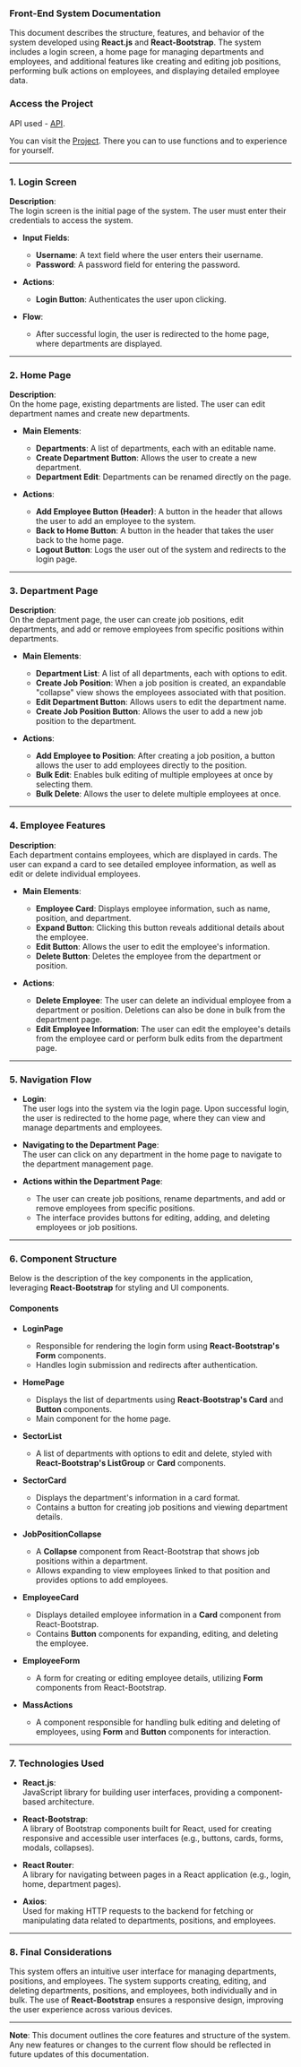 ### Front-End System Documentation

This document describes the structure, features, and behavior of the system developed using **React.js** and **React-Bootstrap**. The system includes a login screen, a home page for managing departments and employees, and additional features like creating and editing job positions, performing bulk actions on employees, and displaying detailed employee data.

### Access the Project

API used - [API](https://github.com/AlanZayon/api-maranguape).

You can visit the [Project](https://interface-sistema-maranguape.vercel.app/). There you can to use functions and to experience for yourself.

---

### 1. Login Screen

**Description**:  
The login screen is the initial page of the system. The user must enter their credentials to access the system.

- **Input Fields**:  
  - **Username**: A text field where the user enters their username.
  - **Password**: A password field for entering the password.
  
- **Actions**:  
  - **Login Button**: Authenticates the user upon clicking.
  
- **Flow**:  
  - After successful login, the user is redirected to the home page, where departments are displayed.

---

### 2. Home Page

**Description**:  
On the home page, existing departments are listed. The user can edit department names and create new departments.

- **Main Elements**:
  - **Departments**: A list of departments, each with an editable name.
  - **Create Department Button**: Allows the user to create a new department.
  - **Department Edit**: Departments can be renamed directly on the page.
  
- **Actions**:
  - **Add Employee Button (Header)**: A button in the header that allows the user to add an employee to the system.
  - **Back to Home Button**: A button in the header that takes the user back to the home page.
  - **Logout Button**: Logs the user out of the system and redirects to the login page.

---

### 3. Department Page

**Description**:  
On the department page, the user can create job positions, edit departments, and add or remove employees from specific positions within departments.

- **Main Elements**:
  - **Department List**: A list of all departments, each with options to edit.
  - **Create Job Position**: When a job position is created, an expandable "collapse" view shows the employees associated with that position.
  - **Edit Department Button**: Allows users to edit the department name.
  - **Create Job Position Button**: Allows the user to add a new job position to the department.
  
- **Actions**:
  - **Add Employee to Position**: After creating a job position, a button allows the user to add employees directly to the position.
  - **Bulk Edit**: Enables bulk editing of multiple employees at once by selecting them.
  - **Bulk Delete**: Allows the user to delete multiple employees at once.

---

### 4. Employee Features

**Description**:  
Each department contains employees, which are displayed in cards. The user can expand a card to see detailed employee information, as well as edit or delete individual employees.

- **Main Elements**:
  - **Employee Card**: Displays employee information, such as name, position, and department.
  - **Expand Button**: Clicking this button reveals additional details about the employee.
  - **Edit Button**: Allows the user to edit the employee's information.
  - **Delete Button**: Deletes the employee from the department or position.
  
- **Actions**:
  - **Delete Employee**: The user can delete an individual employee from a department or position. Deletions can also be done in bulk from the department page.
  - **Edit Employee Information**: The user can edit the employee's details from the employee card or perform bulk edits from the department page.

---

### 5. Navigation Flow

- **Login**:  
  The user logs into the system via the login page. Upon successful login, the user is redirected to the home page, where they can view and manage departments and employees.

- **Navigating to the Department Page**:  
  The user can click on any department in the home page to navigate to the department management page.

- **Actions within the Department Page**:  
  - The user can create job positions, rename departments, and add or remove employees from specific positions.
  - The interface provides buttons for editing, adding, and deleting employees or job positions.

---

### 6. Component Structure

Below is the description of the key components in the application, leveraging **React-Bootstrap** for styling and UI components.

#### **Components**

- **LoginPage**  
  - Responsible for rendering the login form using **React-Bootstrap's Form** components.
  - Handles login submission and redirects after authentication.

- **HomePage**  
  - Displays the list of departments using **React-Bootstrap's Card** and **Button** components.
  - Main component for the home page.

- **SectorList**  
  - A list of departments with options to edit and delete, styled with **React-Bootstrap's ListGroup** or **Card** components.

- **SectorCard**  
  - Displays the department's information in a card format.
  - Contains a button for creating job positions and viewing department details.

- **JobPositionCollapse**  
  - A **Collapse** component from React-Bootstrap that shows job positions within a department.
  - Allows expanding to view employees linked to that position and provides options to add employees.

- **EmployeeCard**  
  - Displays detailed employee information in a **Card** component from React-Bootstrap.
  - Contains **Button** components for expanding, editing, and deleting the employee.

- **EmployeeForm**  
  - A form for creating or editing employee details, utilizing **Form** components from React-Bootstrap.

- **MassActions**  
  - A component responsible for handling bulk editing and deleting of employees, using **Form** and **Button** components for interaction.

---

### 7. Technologies Used

- **React.js**:  
  JavaScript library for building user interfaces, providing a component-based architecture.

- **React-Bootstrap**:  
  A library of Bootstrap components built for React, used for creating responsive and accessible user interfaces (e.g., buttons, cards, forms, modals, collapses).

- **React Router**:  
  A library for navigating between pages in a React application (e.g., login, home, department pages).

- **Axios**:  
  Used for making HTTP requests to the backend for fetching or manipulating data related to departments, positions, and employees.

---

### 8. Final Considerations

This system offers an intuitive user interface for managing departments, positions, and employees. The system supports creating, editing, and deleting departments, positions, and employees, both individually and in bulk. The use of **React-Bootstrap** ensures a responsive design, improving the user experience across various devices.

---

**Note**: This document outlines the core features and structure of the system. Any new features or changes to the current flow should be reflected in future updates of this documentation.
